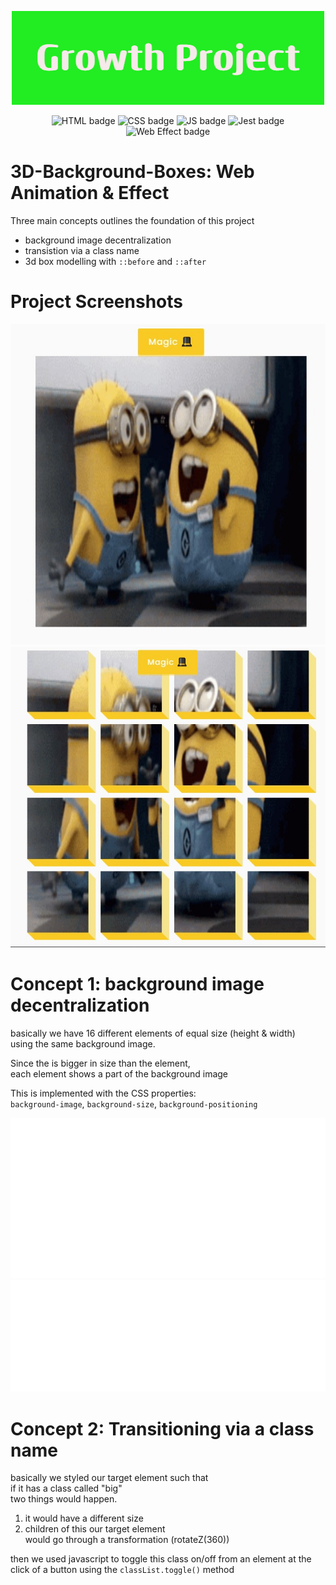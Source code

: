 

<p align="center">
  <img src="./ReadMe-Images/Growth_Project%20(1).png">
</p>
<p align="center">
  <img src="https://img.shields.io/badge/HTML-E34F26.svg" alt="HTML badge" style="height: 25px;">
  <img src="https://img.shields.io/badge/CSS-1572B6.svg" alt="CSS badge" style="height: 25px;"> 
  <img src="https://img.shields.io/badge/JS-F7DF1E.svg" alt="JS badge" style="height: 25px;">
  <img src="https://img.shields.io/badge/Jest-C21325.svg" alt="Jest badge" style="height: 25px;">
  <img src="https://img.shields.io/badge/Web Effect-4AB2B4.svg" alt="Web Effect badge" style="height: 25px;">
</p>

  
# 3D-Background-Boxes: Web Animation &amp; Effect
  Three main concepts outlines the foundation of this project
  - background image decentralization
  - transistion via a class name
  - 3d box modelling with `::before` and `::after`


# Project Screenshots
<p align="center">
  <img src="./ReadMe-Images/project-screeshot1.jpg">
  <img src="./ReadMe-Images/project-screenshot3.jpg">
</p>

  
  
# Concept 1: background image decentralization
  basically we have 16 different elements of equal size (height & width)<br />
  using the same background image.
  
  Since the is bigger in size than the element,<br />
  each element shows a part of the background image
  
  This is implemented with the CSS properties:<br />
  `background-image`, `background-size`, `background-positioning`
  
  <img src="./ReadMe-Images/concept1-image1.svg" style="width:600px; height:auto">
  <img src="./ReadMe-Images/concept1-image2.svg" style="width:600px; height:auto">

  
  
# Concept 2: Transitioning via a class name
basically we styled our target element such that<br />
if it has a class called "big"<br />
two things would happen.

1. it would have a different size <br />
2. children of this our target element <br />
   would go through a transformation (rotateZ(360)) 

then we used javascript to toggle this class on/off from an element
at the click of a button using the `classList.toggle()` method


